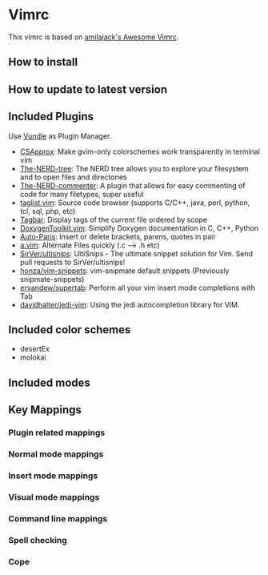 # Vimrc

This vimrc is based on [amilajack's Awesome Vimrc](https://github.com/amix/vimrc).

## How to install

## How to update to latest version

## Included Plugins

Use [Vundle](https://github.com/VundleVim/Vundle.vim) as Plugin Manager.

* [CSApprox](https://github.com/vim-scripts/CSApprox): Make gvim-only colorschemes work transparently in terminal vim 
* [The-NERD-tree](): The NERD tree allows you to explore your filesystem and to open files and directories
* [The-NERD-commenter](https://github.com/vim-scripts/The-NERD-Commenter): A plugin that allows for easy commenting of code for many filetypes, super useful
* [taglist.vim](https://github.com/vim-scripts/taglist.vim): Source code browser (supports C/C++, java, perl, python, tcl, sql, php, etc)
* [Tagbar](https://github.com/vim-scripts/Tagbar): Display tags of the current file ordered by scope 
* [DoxygenToolkit.vim](https://github.com/vim-scripts/DoxygenToolkit.vim): Simplify Doxygen documentation in C, C++, Python
* [Auto-Paris](https://github.com/vim-scripts/Auto-Pairs): Insert or delete brackets, parens, quotes in pair
* [a.vim](https://github.com/vim-scripts/a.vim): Alternate Files quickly (.c --> .h etc) 
* [SirVer/ultisnips](https://github.com/SirVer/ultisnips): UltiSnips - The ultimate snippet solution for Vim. Send pull requests to SirVer/ultisnips! 
* [honza/vim-snippets](https://github.com/honza/vim-snippets): 
vim-snipmate default snippets (Previously snipmate-snippets)
* [ervandew/supertab](https://github.com/ervandew/supertab): 
Perform all your vim insert mode completions with Tab
* [davidhalter/jedi-vim](https://github.com/davidhalter/jedi-vim): Using the jedi autocompletion library for VIM. 

## Included color schemes
* desertEx
* molokai

## Included modes

## Key Mappings

### Plugin related mappings

### Normal mode mappings

### Insert mode mappings

### Visual mode mappings

### Command line mappings

### Spell checking

### Cope	
